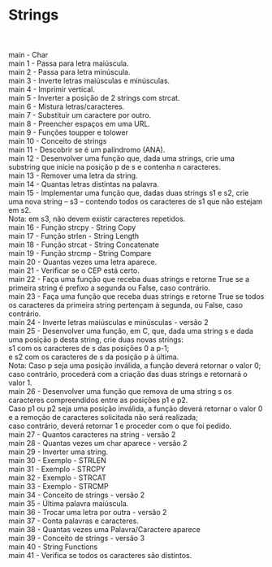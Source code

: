 # Strings<br><br>

main - Char <br>
main 1 - Passa para letra maiúscula. <br>
main 2 - Passa para letra minúscula. <br>
main 3 - Inverte letras maiúsculas e minúsculas. <br>
main 4 - Imprimir vertical. <br>
main 5 - Inverter a posição de 2 strings com strcat. <br>
main 6 - Mistura letras/caracteres. <br>
main 7 - Substituir um caractere por outro. <br>
main 8 - Preencher espaços em uma URL. <br>
main 9 - Funções toupper e tolower <br>
main 10 - Conceito de strings <br>
main 11 - Descobrir se é um palíndromo (ANA). <br>
main 12 - Desenvolver uma função que, dada uma strings, crie uma substring que inicie na posição p de s e contenha n caracteres. <br>
main 13 - Remover uma letra da string. <br>
main 14 - Quantas letras distintas na palavra. <br>
main 15 - Implementar uma função que, dadas duas strings s1 e s2, crie uma nova string – s3 – contendo todos os caracteres de s1 que não estejam em s2.<br>
Nota: em s3, não devem existir caracteres repetidos. <br>
main 16 - Função strcpy - String Copy <br>
main 17 - Função strlen - String Length <br>
main 18 - Função strcat - String Concatenate <br>
main 19 - Função strcmp - String Compare <br>
main 20 - Quantas vezes uma letra aparece. <br>
main 21 - Verificar se o CEP está certo. <br>
main 22 - Faça uma função que receba duas strings e retorne True se a primeira string é prefixo a segunda ou False, caso contrário. <br>
main 23 - Faça uma função que receba duas strings e retorne True se todos os caracteres da primeira string pertençam à segunda, ou False, caso contrário. <br>
main 24 - Inverte letras maiúsculas e minúsculas - versão 2<br>
main 25 - Desenvolver uma função, em C, que, dada uma string s e dada uma posição p desta string, crie duas novas strings: <br>
s1 com os caracteres de s das posições 0 a p-1;<br>
e s2 com os caracteres de s da posição p à última.<br>
Nota: Caso p seja uma posição inválida, a função deverá retornar o valor 0; caso contrário, procederá com a criação das duas strings e retornará o valor 1. <br>
main 26 - Desenvolver uma função que remova de uma string s os caracteres compreendidos entre as posições p1 e p2.<br>
Caso p1 ou p2 seja uma posição inválida, a função deverá retornar o valor 0 e a remoção de caracteres solicitada não será realizada; <br>
caso contrário, deverá retornar 1 e proceder com o que foi pedido.<br>
main 27 - Quantos caracteres na string - versão 2 <br>
main 28 - Quantas vezes um char aparece - versão 2 <br>
main 29 - Inverter uma string. <br>
main 30 - Exemplo - STRLEN <br>
main 31 - Exemplo - STRCPY <br>
main 32 - Exemplo - STRCAT <br>
main 33 - Exemplo - STRCMP <br>
main 34 - Conceito de strings - versão 2 <br>
main 35 - Última palavra maiúscula. <br>
main 36 - Trocar uma letra por outra - versão 2 <br>
main 37 - Conta palavras e caracteres. <br>
main 38 - Quantas vezes uma Palavra/Caractere aparece<br>
main 39 - Conceito de strings - versão 3 <br>
main 40 - String Functions <br>
main 41 - Verifica se todos os caracteres são distintos. 
